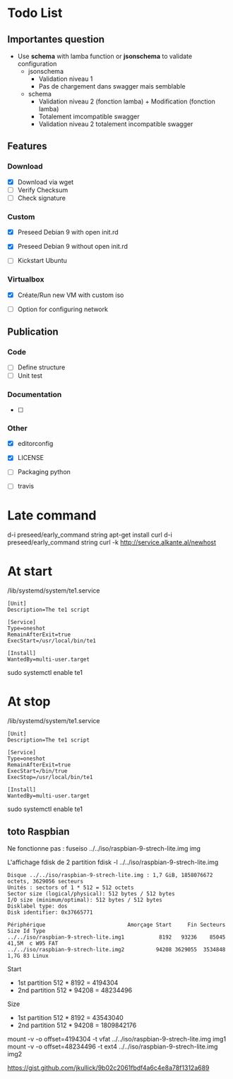 # Todo List

## Importantes question
- Use **schema** with lamba function or **jsonschema** to validate configuration
    - jsonschema
        - Validation niveau 1
        - Pas de chargement dans swagger mais semblable
    - schema
        - Validation niveau 2 (fonction lamba) + Modification (fonction lamba)
        - Totalement imcompatible swagger
        - Validation niveau 2 totalement incompatible swagger


## Features

### Download
- [x] Download via wget
- [ ] Verify Checksum
- [ ] Check signature

### Custom
- [x] Preseed Debian 9 with open init.rd
- [x] Preseed Debian 9 without open init.rd
- [ ] Kickstart Ubuntu


### Virtualbox
- [x] Créate/Run new VM with custom iso
- [ ] Option for configuring network


## Publication

### Code
- [ ] Define structure
- [ ] Unit test

### Documentation
- [ ]

### Other
- [x] editorconfig
- [x] LICENSE
- [ ] Packaging python
- [ ] travis





# Late command

d-i preseed/early_command string apt-get install curl
d-i preseed/early_command string curl -k http://service.alkante.al/newhost


# At start
/lib/systemd/system/te1.service
```
[Unit]
Description=The te1 script

[Service]
Type=oneshot
RemainAfterExit=true
ExecStart=/usr/local/bin/te1

[Install]
WantedBy=multi-user.target
```
sudo systemctl enable te1

# At stop
/lib/systemd/system/te1.service
```
[Unit]
Description=The te1 script

[Service]
Type=oneshot
RemainAfterExit=true
ExecStart=/bin/true
ExecStop=/usr/local/bin/te1

[Install]
WantedBy=multi-user.target
```
sudo systemctl enable te1

## toto Raspbian
Ne fonctionne pas :
fuseiso ../../iso/raspbian-9-strech-lite.img img

L'affichage fdisk de 2 partition
fdisk -l ../../iso/raspbian-9-strech-lite.img

```
Disque ../../iso/raspbian-9-strech-lite.img : 1,7 GiB, 1858076672 octets, 3629056 secteurs
Unités : sectors of 1 * 512 = 512 octets
Sector size (logical/physical): 512 bytes / 512 bytes
I/O size (minimum/optimal): 512 bytes / 512 bytes
Disklabel type: dos
Disk identifier: 0x37665771

Périphérique                          Amorçage Start     Fin Secteurs  Size Id Type
../../iso/raspbian-9-strech-lite.img1           8192   93236    85045 41,5M  c W95 FAT
../../iso/raspbian-9-strech-lite.img2          94208 3629055  3534848  1,7G 83 Linux
```
Start
- 1st partition 512 * 8192 = 4194304
- 2nd partition 512 * 94208 = 48234496

Size
- 1st partition 512 * 8192 = 43543040
- 2nd partition 512 * 94208 = 1809842176

mount -v -o offset=4194304 -t vfat ../../iso/raspbian-9-strech-lite.img img1
mount -v -o offset=48234496 -t ext4 ../../iso/raspbian-9-strech-lite.img img2



https://gist.github.com/jkullick/9b02c2061fbdf4a6c4e8a78f1312a689
